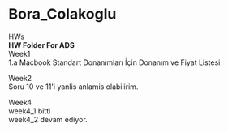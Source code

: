 # Bora_Colakoglu
HWs  
__HW Folder For ADS__  
Week1  
  1.a Macbook Standart Donanımları İçin Donanım ve Fiyat Listesi

Week2  
  Soru 10 ve 11'i yanlis anlamis olabilirim.  
    
Week4  
  week4_1 bitti    
  week4_2 devam ediyor. 
